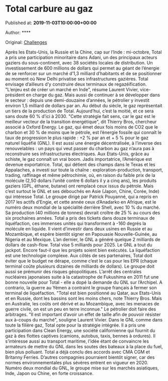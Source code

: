 
# Total carbure au gaz

Published at: **2019-11-03T10:00:00+00:00**

Author: ****

Original: [Challenges](https://www.challenges.fr/energie-et-environnement/energie-inde-chine-etats-unis-russie-total-investit-massivement-dans-le-gaz_682532)

Après les Etats-Unis, la Russie et la Chine, cap sur l’Inde : mi-octobre, Total a pris une participation minoritaire dans Adani, un des principaux acteurs gaziers du sous-continent, avec 38 sociétés locales de distribution. Un investissement de 600 millions de dollars qui permet au géant de l’énergie de se renforcer sur un marché d’1,3 milliard d’habitants et de se positionner au moment où New Delhi privatise ses infrastructures gazières. Total envisage d’ailleurs d’y construire deux terminaux de regazéification. "L’enjeu est de créer un marché en Inde", résume Laurent Vivier, vice-président en charge du gaz. Mais aussi de continuer à se développer dans le secteur : depuis une demi-douzaine d’années, le pétrolier y investit environ 1,5 milliard de dollars par an. Au début du siècle, le gaz représentait un tiers de la production de Total. Aujourd’hui, c’est la moitié, et ce sera sans doute 60 % d’ici à 2030.
"Cette stratégie fait sens, car le gaz est le meilleur vecteur de la transition énergétique", dit Thierry Bros, chercheur associé à Oxford Energy. Le gaz, qui émet deux fois moins de CO2 que le charbon et 30 % de moins que le pétrole, est l’énergie fossile qui connaît le taux de progression le plus rapide : +2 % par an et + 5 % pour le gaz naturel liquéfié (GNL). Il est aussi une énergie décentralisée, à l’inverse des renouvelables : un pays qui veut passer du charbon au gaz n’aura pas à reconstruire ses infrastructures électriques.
Aux Etats-Unis, grâce au schiste, le gaz connaît un vrai boom. Jadis importatrice, l’Amérique est devenue exportatrice. Total, qui détient des champs dans le Texas et les Appalaches, a investi sur toute la chaîne : exploration-production, transport, trading, raffinage et même pétrochimie, où, en raison du faible prix de la molécule (2,50 dollars l’unité contre 6 dollars il y a cinq ans), les produits gaziers (GPL, éthane, butane) ont remplacé ceux issus du pétrole.
Mais c’est surtout le GNL et ses débouchés en Asie (Japon, Chine, Corée, Inde) qui intéresse Total. Le groupe dirigé par Patrick Pouyanné, qui a repris en 2017 les actifs d’Engie, et cette année ceux d’Anadarko en Afrique, est le numéro deux mondial de la spécialité derrière Shell, avec 10 % du marché. Sa production (40 millions de tonnes) devrait croître de 25 % au cours des six prochaines années. Total a pris des tickets dans douze terminaux de liquéfaction, ces immenses unités qui transforment à -160 degrés la molécule en liquide. Il vient d’investir dans deux usines en Russie et au Mozambique, et espère bientôt signer en Papouasie Nouvelle-Guinée, au Nigeria et au Mexique. L’an dernier, le GNL a généré quelque 2 milliards de dollars de cash-flow. Total vise 5 milliards pour 2025.
Le GNL a tout du jackpot. Encore faut-il que les projets soient bien exécutés. La liquéfaction est une technologie complexe. Aux côtés de ses partenaires, Total doit éviter que le budget ne dérape, comme c’est le cas pour les EPR (chaque terminal coûte plusieurs dizaines de milliards de dollars). Le groupe doit aussi se prémunir des risques géopolitiques. L’arrêt des centrales nucléaires japonaises suite à la catastrophe de Fukushima en 2011 fut une bonne nouvelle pour Total - elle a dopé la demande du GNL sur l’Archipel. A contrario, la guerre au Yémen a contraint le groupe français à fermer son terminal de liquéfaction. "Total est bien positionné au Qatar, aux Etats-Unis et en Russie, dont les bassins sont les moins chers, note Thierry Bros. Mais en Australie, les coûts ont dérivé et au Mozambique, avec les menaces de guerre civile, on est un peu en terre inconnue."
Le pétrolier doit faire des arbitrages. "Il est important d’avoir un effet de taille afin de pouvoir résister aux à-coups du marché", souligne Laurent Vivier. Dans le GNL comme dans toute la filière gaz, Total opte pour la stratégie intégrée. Il a pris une participation dans Clean Energy, une société californienne qui fournit du gaz à des flottes captives (camions, autobus, taxis, bennes à ordures). Il s’intéresse aussi au transport maritime, l’idée étant de convaincre les armateurs de mettre du GNL dans les soutes des bateaux à la place du fuel, bien plus polluant. Total a déjà conclu des accords avec CMA CGM et Britanny Ferries. D’autres compagnies pourraient bientôt signer, car des normes environnementales plus sévères entrent en vigueur en 2020.
Numéro deux mondial du GNL, le groupe mise sur les marchés asiatiques, Inde, Japon ou Chine, en forte croissance.
